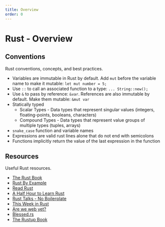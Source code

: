 ```yaml
---
title: Overview
order: 0
---
```


# Rust - Overview

## Conventions

Rust conventions, concepts, and best practices.

- Variables are immutable in Rust by default. Add `mut` before the variable name
  to make it mutable: `let mut number = 5;`
- Use `::` to call an associated function to a type: `... String::new();`
- Use `&` to pass by reference: `&var`. References are also immutable by
  default. Make them mutable: `&mut var`
- Statically typed
  - Scalar Types - Data types that represent singular values (integers,
    floating-points, booleans, characters)
  - Compound Types - Data types that represent value groups of multiple types
    (tuples, arrays)
- `snake_case` function and variable names
- Expressions are valid rust lines alone that do not end with semicolons
- Functions implicitly return the value of the last expression in the function

<!-- {/* ### Ownership */} -->

<!-- {/* > Add detail here on ownership and references */} -->

## Resources

Useful Rust resources.

- [The Rust Book](https://doc.rust-lang.org/book/)
- [Rust By Example](https://doc.rust-lang.org/stable/rust-by-example/)
- [Read Rust](https://readrust.net/)
- [A Half Hour to Learn Rust](https://fasterthanli.me/articles/a-half-hour-to-learn-rust)
- [Rust Talks - No Boilerplate](https://www.youtube.com/playlist?list=PLZaoyhMXgBzoM9bfb5pyUOT3zjnaDdSEP)
- [This Week in Rust](https://this-week-in-rust.org/)
- [Are we web yet?](https://www.arewewebyet.org/)
- [Blessed.rs](https://blessed.rs/crates)
- [The Rustup Book](https://rust-lang.github.io/rustup/index.html)
